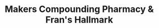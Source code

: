 ---
title: "Makers Compounding Pharmacy & Fran's Hallmark"
url: /mount-vernon/makers-compounding-pharmacy-und-frans-hallmark/
shop: Schreibwaren
---